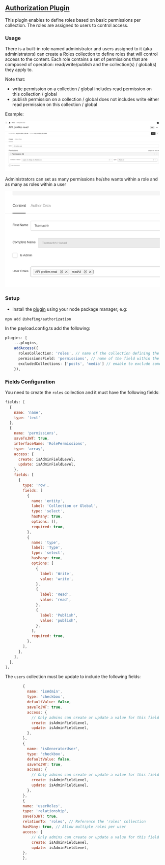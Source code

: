 ## [Authorization Plugin](./src/index.ts)

This plugin enables to define roles based on basic permissions per collection. The roles are assigned to users to control access.

### Usage

There is a built-in role named administrator and users assigned to it (aka administrators) can create a Roles collection to define roles that will control access to the content. Each role contains a set of permissions that are composed of operation: read/write/publish and the collection(s) / global(s) they apply to.

Note that:
- write permission on a collection / global includes read permission on this collection / global
- publish permission on a collection / global does not includes write either read permission on this collection / global

Example:

![img.png](./images/img.png)

Administrators can set as many permissions he/she wants within a role and as many as roles within a user

![img_1.png](./images/img_1.png)

 ### Setup

- Install the [plugin](https://www.npmjs.com/package/@shefing/authorization) using your node package manager, e.g:

`npm add @shefing/authorization`

In the payload.config.ts add the following:

```typescript
plugins: [
    ...plugins,
    addAccess({
      rolesCollection: 'roles', // name of the collection defining the roles
      permissionsField: 'permissions', // name of the field within the role collection
      excludedCollections: ['posts', 'media'] // enable to exclude some collections from permission control 
    }),
```

### Fields Configuration

You need to create the `roles` collection and it must have the following fields:

```javascript
fields: [
  {
    name: 'name',
    type: 'text'
  },
  {
    name: 'permissions',
    saveToJWT: true, 
    interfaceName: 'RolePermissions',
    type: 'array',
    access: {
      create: isAdminFieldLevel,
      update: isAdminFieldLevel,
    },
    fields: [
      {
        type: 'row', 
        fields: [
          {
            name: 'entity',
            label: 'Collection or Global',
            type: 'select',
            hasMany: true,
            options: [], 
            required: true,
          },
          {
            name: 'type',
            label: 'Type',
            type: 'select',
            hasMany: true,
            options: [
              {
                label: 'Write',
                value: 'write',
              },
              {
                label: 'Read',
                value: 'read',
              },
              {
                label: 'Publish',
                value: 'publish',
              },
            ],
            required: true,
          },
        ],
      },
    ],
  },
];
```

The `users` collection must be update to include the following fields:

```javascript
        {
          name: 'isAdmin',
          type: 'checkbox',
          defaultValue: false,
          saveToJWT: true,
          access: {
            // Only admins can create or update a value for this field
            create: isAdminFieldLevel,
            update: isAdminFieldLevel,
          },
        },
        {
          name: 'isGeneratorUser',
          type: 'checkbox',
          defaultValue: false,
          saveToJWT: true,
          access: {
            // Only admins can create or update a value for this field
            create: isAdminFieldLevel,
            update: isAdminFieldLevel,
          },
        },
        {
        name: 'userRoles',
        type: 'relationship',
        saveToJWT: true,
        relationTo: 'roles', // Reference the 'roles' collection
        hasMany: true, // Allow multiple roles per user
        access: {
            // Only admins can create or update a value for this field
            create: isAdminFieldLevel,
            update: isAdminFieldLevel,
        },
        },
```
